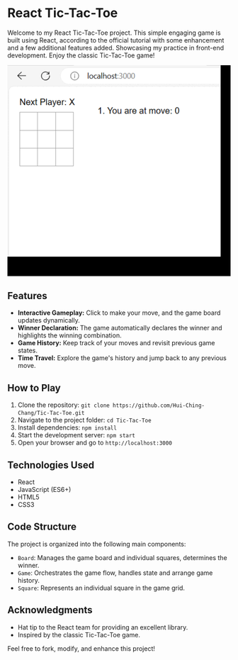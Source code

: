 # React Tic-Tac-Toe

Welcome to my React Tic-Tac-Toe project. This simple engaging game is built using React, according to the official tutorial with some enhancement and a few additional features added. Showcasing my practice in front-end development. Enjoy the classic Tic-Tac-Toe game!

![Tic-Tac-Toe](https://github.com/Hui-Ching-Chang/Tic-Tac-Toe/raw/main/tic-tac-toe.gif?raw=true)
## Features

- **Interactive Gameplay:** Click to make your move, and the game board updates dynamically.
- **Winner Declaration:** The game automatically declares the winner and highlights the winning combination.
- **Game History:** Keep track of your moves and revisit previous game states.
- **Time Travel:** Explore the game's history and jump back to any previous move.

## How to Play

1. Clone the repository: `git clone https://github.com/Hui-Ching-Chang/Tic-Tac-Toe.git`
2. Navigate to the project folder: `cd Tic-Tac-Toe`
3. Install dependencies: `npm install`
4. Start the development server: `npm start`
5. Open your browser and go to `http://localhost:3000`

## Technologies Used

- React
- JavaScript (ES6+)
- HTML5
- CSS3

## Code Structure

The project is organized into the following main components:

- `Board`: Manages the game board and individual squares, determines the winner.
- `Game`: Orchestrates the game flow, handles state and arrange game history.
- `Square`: Represents an individual square in the game grid.

## Acknowledgments

- Hat tip to the React team for providing an excellent library.
- Inspired by the classic Tic-Tac-Toe game.

Feel free to fork, modify, and enhance this project!